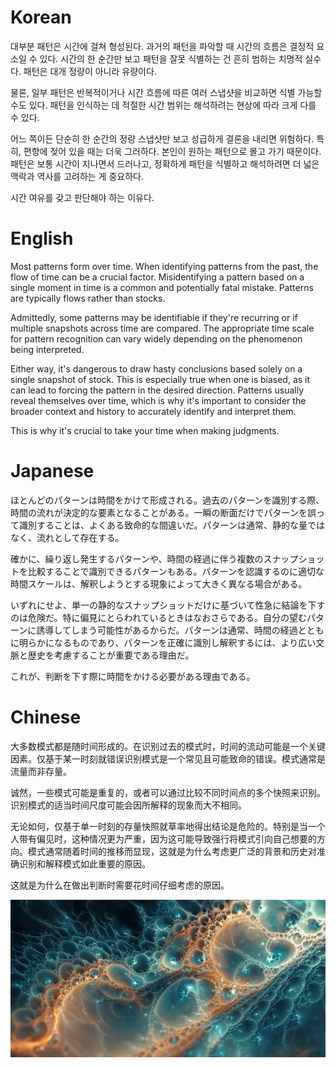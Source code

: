 # Korean

대부분 패턴은 시간에 걸쳐 형성된다. 과거의 패턴을 파악할 때 시간의 흐름은 결정적 요소일 수 있다. 시간의 한 순간만 보고 패턴을 잘못 식별하는 건 흔히 범하는 치명적 실수다. 패턴은 대개 정량이 아니라 유량이다. 

물론, 일부 패턴은 반복적이거나 시간 흐름에 따른 여러 스냅샷을 비교하면 식별 가능할 수도 있다. 패턴을 인식하는 데 적절한 시간 범위는 해석하려는 현상에 따라 크게 다를 수 있다.

어느 쪽이든 단순히 한 순간의 정량 스냅샷만 보고 성급하게 결론을 내리면 위험하다. 특히, 편향에 젖어 있을 때는 더욱 그러하다. 본인이 원하는 패턴으로 몰고 가기 때문이다. 패턴은 보통 시간이 지나면서 드러나고, 정확하게 패턴을 식별하고 해석하려면 더 넓은 맥락과 역사를 고려하는 게 중요하다.

시간 여유를 갖고 판단해야 하는 이유다.

# English

Most patterns form over time. When identifying patterns from the past, the flow of time can be a crucial factor. Misidentifying a pattern based on a single moment in time is a common and potentially fatal mistake. Patterns are typically flows rather than stocks.

Admittedly, some patterns may be identifiable if they're recurring or if multiple snapshots across time are compared. The appropriate time scale for pattern recognition can vary widely depending on the phenomenon being interpreted.

Either way, it's dangerous to draw hasty conclusions based solely on a single snapshot of stock. This is especially true when one is biased, as it can lead to forcing the pattern in the desired direction. Patterns usually reveal themselves over time, which is why it's important to consider the broader context and history to accurately identify and interpret them. 

This is why it's crucial to take your time when making judgments.


# Japanese

ほとんどのパターンは時間をかけて形成される。過去のパターンを識別する際、時間の流れが決定的な要素となることがある。一瞬の断面だけでパターンを誤って識別することは、よくある致命的な間違いだ。パターンは通常、静的な量ではなく、流れとして存在する。

確かに、繰り返し発生するパターンや、時間の経過に伴う複数のスナップショットを比較することで識別できるパターンもある。パターンを認識するのに適切な時間スケールは、解釈しようとする現象によって大きく異なる場合がある。

いずれにせよ、単一の静的なスナップショットだけに基づいて性急に結論を下すのは危険だ。特に偏見にとらわれているときはなおさらである。自分の望むパターンに誘導してしまう可能性があるからだ。パターンは通常、時間の経過とともに明らかになるものであり、パターンを正確に識別し解釈するには、より広い文脈と歴史を考慮することが重要である理由だ。

これが、判断を下す際に時間をかける必要がある理由である。


# Chinese

大多数模式都是随时间形成的。在识别过去的模式时，时间的流动可能是一个关键因素。仅基于某一时刻就错误识别模式是一个常见且可能致命的错误。模式通常是流量而非存量。

诚然，一些模式可能是重复的，或者可以通过比较不同时间点的多个快照来识别。识别模式的适当时间尺度可能会因所解释的现象而大不相同。

无论如何，仅基于单一时刻的存量快照就草率地得出结论是危险的。特别是当一个人带有偏见时，这种情况更为严重，因为这可能导致强行将模式引向自己想要的方向。模式通常随着时间的推移而显现，这就是为什么考虑更广泛的背景和历史对准确识别和解释模式如此重要的原因。

这就是为什么在做出判断时需要花时间仔细考虑的原因。

![img_85.png](../images/img_85.png)